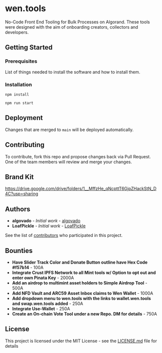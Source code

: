 # wen.tools
No-Code Front End Tooling for Bulk Processes on Algorand. These tools were designed with the aim of onboarding creators, collectors and developers.

## Getting Started


### Prerequisites
List of things needed to install the software and how to install them.


### Installation
  `npm install`

  `npm run start`



## Deployment
Changes that are merged to `main` will be deployed automatically.  


## Contributing
To contribute, fork this repo and propose changes back via Pull Request.  One of the team members will review and merge your changes.  

## Brand Kit
https://drive.google.com/drive/folders/1__MffzHe_qNcpttT6GjpZHackStN_D4C?usp=sharing

## Authors
* **algovado** - *Initial work* - [algovado](https://github.com/algovado)
* **LoafPickle** - *Initial work* - [LoafPickle](https://github.com/LoafPickleWW)

See the list of [contributors](https://github.com/thurstober-digital/evil-tools/contributors) who participated in this project.

## Bounties
* **Have Slider Track Color and Donate Button outline have Hex Code #f57b14** - 100A
* **Integrate Crust IPFS Network to all Mint tools w/ Option to opt out and enter own Pinata Key** - 2000A
* **Add an airdrop to multimint asset holders to Simple Airdrop Tool** - 500A
* **Add NFD Vault and ARC59 Asset Inbox claims to Wen Wallet** - 1000A 
* **Add dropdown menu to wen.tools with the links to wallet.wen.tools and swap.wen.tools added** - 250A
* **Integrate Use-Wallet** - 250A
* **Create an On-chain Vote Tool under a new Repo. DM for details** - 750A


## License
This project is licensed under the MIT License - see the [LICENSE.md](LICENSE.md) file for details



